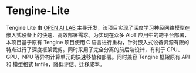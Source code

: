 # **Tengine-Lite**



Tengine Lite 由 [OPEN AI LAB ](http://www.openailab.com/)主导开发，该项目实现了深度学习神经网络模型在嵌入式设备上的快速、高效部署需求。为实现在众多 AIoT 应用中的跨平台部署，本项目基于原有 Tengine 项目使用 C 语言进行重构，针对嵌入式设备资源有限的特点进行了深度框架裁剪。同时采用了完全分离的前后端设计，有利于 CPU、GPU、NPU 等异构计算单元的快速移植和部署。同时兼容 Tengine 框架原有 API 和 模型格式 tmfile，降低评估、迁移成本。

